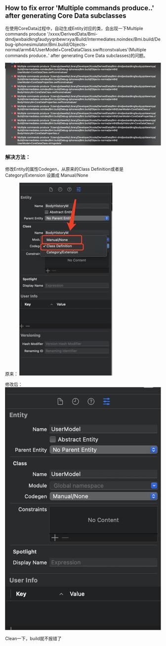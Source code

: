 
## How to fix error 'Multiple commands produce..' after generating Core Data subclasses

在使用CoreData过程中，自动生成Entity对应的类，会出现一下Multiple commands produce '/xxxx/DerivedData/Bmi-dmdjwxbaidkngfaudyyqnbewrxya/Build/Intermediates.noindex/Bmi.build/Debug-iphonesimulator/Bmi.build/Objects-normal/arm64/UserModel+CoreDataClass.swiftconstvalues'(Multiple commands produce..' after generating Core Data subclasses)的问题。

![error](../source/202406130001.png)

### 解决方法：

修改Entity的属性Codegen，从原来的Class Definition或者是Category/Extension 设置成 Manual/None

原来：
![error](../source/202406130002.png)


修改后：
![error](../source/202406130003.png)


Clean一下，build就不报错了




